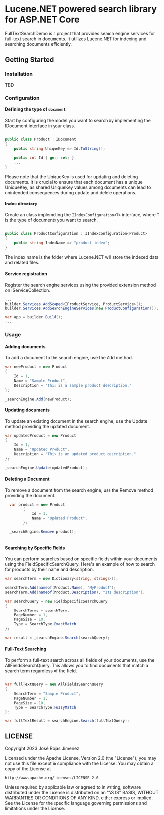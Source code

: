 # Lucene.NET powered search library for ASP.NET Core


FullTextSearchDemo is a project that provides search engine services for full-text search in documents. It utilizes Lucene.NET for indexing and searching documents efficiently.

## Getting Started

### Installation

TBD

### Configuration

#### Defining the type of ```document``` 

Start by configuring the model you want to search by implementing the IDocument interface in your class.

```csharp

public class Product : IDocument
{
    public string UniqueKey => Id.ToString();
    
    public int Id { get; set; }
    ...
}

```

Please note that the UniqueKey is used for updating and deleting documents. It is crucial to ensure that each document has a unique UniqueKey, as shared UniqueKey values among documents can lead to unintended consequences during update and delete operations.

#### Index directory

Create an class implemeting the `IIndexConfiguration<T>` interface, where `T` is the type of documents you want to search.

```csharp

public class ProductConfiguration : IIndexConfiguration<Product>
{
    public string IndexName => "product-index";
}

```

The index name is the folder where Lucene.NET will store the indexed data and related files.

#### Service registration

Register the search engine services using the provided extension method on IServiceCollection.

```csharp
...
builder.Services.AddScoped<IProductService, ProductService>();
builder.Services.AddSearchEngineServices(new ProductConfiguration());

var app = builder.Build();
...
```

### Usage

#### Adding documents

To add a document to the search engine, use the Add method.

```csharp
var newProduct = new Product
{
    Id = 1,
    Name = "Sample Product",
    Description = "This is a sample product description."
};

_searchEngine.Add(newProduct);

```

#### Updating documents

To update an existing document in the search engine, use the Update method providing the updated document.

```csharp
var updatedProduct = new Product
{
    Id = 1,
    Name = "Updated Product",
    Description = "This is an updated product description."
};

_searchEngine.Update(updatedProduct);
```


#### Deleting a Document

To remove a document from the search engine, use the Remove method providing the document.

```csharp
  var product = new Product
        {
            Id = 1,
            Name = "Updated Product",
        };

  _searchEngine.Remove(product);
  
```

#### Searching by Specific Fields
You can perform searches based on specific fields within your documents using the FieldSpecificSearchQuery. Here's an example of how to search for products by their name and description.

```csharp
var searchTerm = new Dictionary<string, string?>();

searchTerm.Add(nameof(Product.Name), "MyProduct");
searchTerm.Add(nameof(Product.Description), "Its description");

var searchQuery = new FieldSpecificSearchQuery
{
    SearchTerms = searchTerm,
    PageNumber = 1,
    PageSize = 10,
    Type = SearchType.ExactMatch
};

var result = _searchEngine.Search(searchQuery);

```

#### Full-Text Searching

To perform a full-text search across all fields of your documents, use the AllFieldsSearchQuery. This allows you to find documents that match a search term regardless of the field.

```csharp

var fullTextQuery = new AllFieldsSearchQuery
{
    SearchTerm = "Sample Product",
    PageNumber = 1,
    PageSize = 10,
    Type = SearchType.FuzzyMatch
};

var fullTextResult = searchEngine.Search(fullTextQuery);
```

## LICENSE

Copyright 2023 José Rojas Jimenez

Licensed under the Apache License, Version 2.0 (the "License");
you may not use this file except in compliance with the License.
You may obtain a copy of the License at

    http://www.apache.org/licenses/LICENSE-2.0

Unless required by applicable law or agreed to in writing, software
distributed under the License is distributed on an "AS IS" BASIS,
WITHOUT WARRANTIES OR CONDITIONS OF ANY KIND, either express or implied.
See the License for the specific language governing permissions and
limitations under the License.